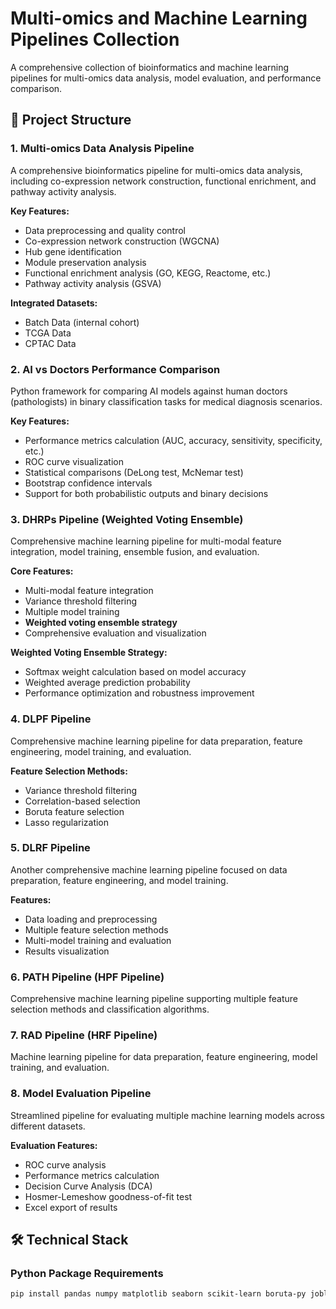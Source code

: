 # Multi-omics and Machine Learning Pipelines Collection

A comprehensive collection of bioinformatics and machine learning pipelines for multi-omics data analysis, model evaluation, and performance comparison.

## 📁 Project Structure

### 1. Multi-omics Data Analysis Pipeline

A comprehensive bioinformatics pipeline for multi-omics data analysis, including co-expression network construction, functional enrichment, and pathway activity analysis.

**Key Features:**
- Data preprocessing and quality control
- Co-expression network construction (WGCNA)
- Hub gene identification
- Module preservation analysis
- Functional enrichment analysis (GO, KEGG, Reactome, etc.)
- Pathway activity analysis (GSVA)

**Integrated Datasets:**
- Batch Data (internal cohort)
- TCGA Data 
- CPTAC Data

### 2. AI vs Doctors Performance Comparison

Python framework for comparing AI models against human doctors (pathologists) in binary classification tasks for medical diagnosis scenarios.

**Key Features:**
- Performance metrics calculation (AUC, accuracy, sensitivity, specificity, etc.)
- ROC curve visualization
- Statistical comparisons (DeLong test, McNemar test)
- Bootstrap confidence intervals
- Support for both probabilistic outputs and binary decisions

### 3. DHRPs Pipeline (Weighted Voting Ensemble)

Comprehensive machine learning pipeline for multi-modal feature integration, model training, ensemble fusion, and evaluation.

**Core Features:**
- Multi-modal feature integration
- Variance threshold filtering
- Multiple model training
- **Weighted voting ensemble strategy**
- Comprehensive evaluation and visualization

**Weighted Voting Ensemble Strategy:**
- Softmax weight calculation based on model accuracy
- Weighted average prediction probability
- Performance optimization and robustness improvement

### 4. DLPF Pipeline

Comprehensive machine learning pipeline for data preparation, feature engineering, model training, and evaluation.

**Feature Selection Methods:**
- Variance threshold filtering
- Correlation-based selection
- Boruta feature selection
- Lasso regularization

### 5. DLRF Pipeline

Another comprehensive machine learning pipeline focused on data preparation, feature engineering, and model training.

**Features:**
- Data loading and preprocessing
- Multiple feature selection methods
- Multi-model training and evaluation
- Results visualization

### 6. PATH Pipeline (HPF Pipeline)

Comprehensive machine learning pipeline supporting multiple feature selection methods and classification algorithms.

### 7. RAD Pipeline (HRF Pipeline)

Machine learning pipeline for data preparation, feature engineering, model training, and evaluation.

### 8. Model Evaluation Pipeline

Streamlined pipeline for evaluating multiple machine learning models across different datasets.

**Evaluation Features:**
- ROC curve analysis
- Performance metrics calculation
- Decision Curve Analysis (DCA)
- Hosmer-Lemeshow goodness-of-fit test
- Excel export of results

## 🛠️ Technical Stack

### Python Package Requirements
```bash
pip install pandas numpy matplotlib seaborn scikit-learn boruta-py joblib
